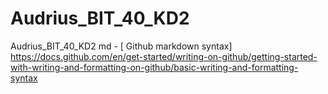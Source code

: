 # Audrius_BIT_40_KD2
 Audrius_BIT_40_KD2
md - [ Github markdown syntax] https://docs.github.com/en/get-started/writing-on-github/getting-started-with-writing-and-formatting-on-github/basic-writing-and-formatting-syntax
